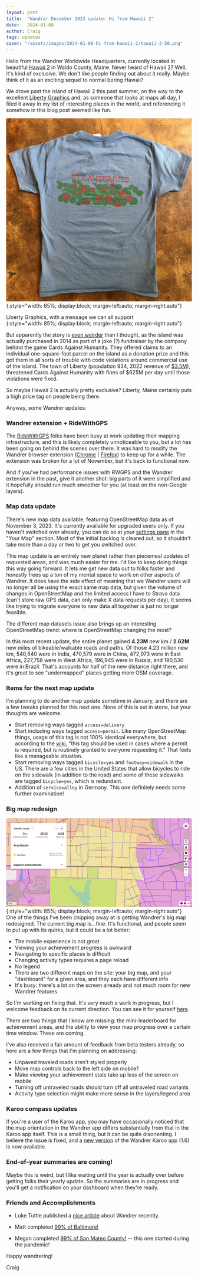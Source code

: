 ```yaml
---
layout: post
title:  "Wandrer December 2023 update: Hi from Hawaii 2"
date:   2024-01-08
author: Craig
tags: updates
cover: "/assets/images/2024-01-08-hi-from-hawaii-2/hawaii-2-50.png"
---
```


Hello from the Wandrer Worldwide Headquarters, currently located in beautiful [Hawaii 2](https://www.openstreetmap.org/way/150538916) in Waldo County, Maine. Never heard of Hawaii 2? Well, it's kind of exclusive. We don't like people finding out about it really. Maybe think of it as an exciting sequel to normal boring Hawaii?

We drove past the island of Hawaii 2 this past summer, on the way to the excellent [Liberty Graphics](https://lgtees.com/) and, as someone that looks at maps all day, I filed it away in my list of interesting places in the world, and referencing it somehow in this blog post seemed like fun.

![](/assets/images/2024-01-08-hi-from-hawaii-2/liberty.jpg){:style="width: 85%; display:block; margin-left:auto; margin-right:auto"}
<figcaption>Liberty Graphics, with a message we can all support
</figcaption>{:style="width: 85%; display:block; margin-left:auto; margin-right:auto"}

But apparently the story is [even weirder](https://en.wikipedia.org/wiki/Hawaii_2) than I thought, as the island was actually purchased in 2014 as part of a joke (?) fundraiser by the company behind the game Cards Against Humanity. They offered claims to an individual one-square-foot parcel on the island as a donation prize and this got them in all sorts of trouble with code violations around commercial use of the island. The town of Liberty (population 934, 2022 revenue of [$3.5M](https://libertymaine.us/wp-content/uploads/2023/03/2022-Annual-Report.pdf)), threatened Cards Against Humanity with fines of $625M per day until those violations were fixed.

So maybe Hawaii 2 is actually pretty exclusive? Liberty, Maine certainly puts a high price tag on people being there.

Anyway, some Wandrer updates:

### Wandrer extension + RideWithGPS
The [RideWithGPS](https://ridewithgps.com) folks have been busy at work updating their mapping infrastructure, and this is likely completely unnoticeable to you, but a lot has been going on behind the scenes over there. It was hard to modify the Wandrer browser extension ([Chrome](https://chrome.google.com/webstore/detail/wandrer-map-overlay/nmcamjnbjejckmdbobepfjdehbfillan) | [Firefox](https://addons.mozilla.org/en-US/firefox/addon/wandrer-map-overlay/)) to keep up for a while. The extension was broken for a lot of November, but it's back to functional now.

And if you've had performance issues with RWGPS and the Wandrer extension in the past, give it another shot: big parts of it were simplified and it hopefully should run much smoother for you (at least on the non-Google layers).

### Map data update
There's new map data available, featuring OpenStreetMap data as of November 3, 2023. It's currently available for upgraded users only. If you haven't switched over already, you can do so at your [settings page](https://wandrer.earth/settings#preferences) in the "Your Map" section. Most of the initial backlog is cleared out, so it shouldn't take more than a day or two to get you switched over.

This map update is an entirely new planet rather than piecemeal updates of requested areas, and was much easier for me. I'd like to keep doing things this way going forward. It lets me get new data out to folks faster and honestly frees up a ton of my mental space to work on other aspects of Wandrer. It does have the side effect of meaning that we Wandrer users will no longer all be using the exact same map data, but given the volume of changes in OpenStreetMap and the limited access I have to Strava data (can't store raw GPS data, can only make X data requests per day), it seems like trying to migrate everyone to new data all together is just no longer feasible.

The different map datasets issue also brings up an interesting OpenStreetMap trend: where is OpenStreetMap changing the most?

In this most recent update, the entire planet gained **4.23M** new km / **2.62M** new miles of bikeable/walkable roads and paths. Of those 4.23 million new km, 540,540 were in India, 470,579 were in China, 472,973 were in East Africa, 227,758 were in West Africa, 196,945 were in Russia, and 190,530 were in Brazil. That's accounts for half of the new distance right there, and it's great to see "undermapped" places getting more OSM coverage.

### Items for the next map update

I'm planning to do another map update sometime in January, and there are a few tweaks planned for this next one. None of this is set in stone, but your thoughts are welcome.

* Start removing ways tagged `access=delivery`
* Start including ways tagged `access=permit`. Like many OpenStreetMap things, usage of this tag is not 100% identical everywhere, but according to the [wiki](https://wiki.openstreetmap.org/wiki/Tag:access%3Dpermit), "this tag should be used in cases where a permit is required, but is routinely granted to everyone requesting it." That feels like a manageable situation.
* Start removing ways tagged `bicycle=yes` and `footway=sidewalk` in the US. There are a few cities in the United States that allow bicycles to ride on the sidewalk (in addition to the road) and some of these sidewalks are tagged `bicycle=yes`, which is redundant.
* Addition of `service=alley` in Germany. This one definitely needs some further examination!

### Big map redesign
![](/assets/images/2024-01-08-hi-from-hawaii-2/my_places.png){:style="width: 85%; display:block; margin-left:auto; margin-right:auto"}
One of the things I've been chipping away at is getting Wandrer's big map redesigned. The current big map is...fine. It's functional, and people seem to put up with its quirks, but it could be a lot better:
* The mobile experience is not great
* Viewing your achievement progress is awkward
* Navigating to specific places is difficult
* Changing activity types requires a page reload
* No legend
* There are two different maps on the site: your big map, and your "dashboard" for a given area, and they each have different info
* It's busy: there's a lot on the screen already and not much room for new Wandrer features

So I'm working on fixing that. It's very much a work in progress, but I welcome feedback on its current direction. You can see it for yourself [here](https://wandrer.earth/dashboard/my_places).

There are two things that I know are missing: the mini-leaderboard for achievement areas, and the ability to view your map progress over a certain time window. These are coming.

I've also received a fair amount of feedback from beta testers already, so here are a few things that I'm planning on addressing:
* Unpaved traveled roads aren't styled properly
* Move map controls back to the left side on mobile?
* Make viewing your achievement stats take up less of the screen on mobile
* Turning off untraveled roads should turn off all untraveled road variants
* Activity type selection might make more sense in the layers/legend area

### Karoo compass updates
If you're a user of the Karoo app, you may have occasionally noticed that the map orientation in the Wandrer app differs substantially from that in the Karoo app itself. This is a small thing, but it can be quite disorienting. I believe the issue is fixed, and a [new version](https://wandrer.earth/karoo) of the Wandrer Karoo app (1.6) is now available.

### End-of-year summaries are coming!
Maybe this is weird, but I like waiting until the year is actually over before getting folks their yearly update. So the summaries are in progress and you'll get a notification on your dashboard when they're ready.

### Friends and Accomplishments
* Luke Tuttle published a [nice article](https://www.ultrarunningdestinations.com/home/using-wandrerearth-to-motivate-your-discovery-of-new-trails-not-just-log-miles) about Wandrer recently.

* Matt completed [99% of Baltimore!](https://www.strava.com/clubs/528504/posts/27145837)

* Megan completed [99% of San Mateo County!](https://www.strava.com/clubs/528504/posts/27217779) -- this one started during the pandemic!

Happy wandrering!

Craig
